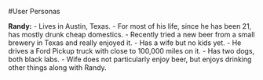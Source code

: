 #User Personas

**Randy:**
    - Lives in Austin, Texas.
    - For most of his life, since he has been 21, has mostly drunk cheap domestics.
    - Recently tried a new beer from a small brewery in Texas and really enjoyed it.
    - Has a wife but no kids yet. 
    - He drives a Ford Pickup truck with close to 100,000 miles on it. 
    - Has two dogs, both black labs.
    - Wife does not particularly enjoy beer, but enjoys drinking other things along with Randy.